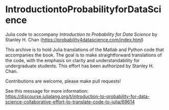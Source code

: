 # IntroductiontoProbabilityforDataScience
Julia code to accompany _Introduction to Probability for Data Science_ by Stanley H. Chan (https://probability4datascience.com/index.html)

This archive is to hold Julia translations of the Matlab and Python code that accompanies the book. The goal is to make straightforward translations of the code, with the emphasis on clarity and understandability for undergraduate students. This effort has been authorized by Stanley H. Chan.

Contributions are welcome, please make pull requests! 

See this message for more information: https://discourse.julialang.org/t/introduction-to-probability-for-data-science-collaborative-effort-to-translate-code-to-julia/69614

